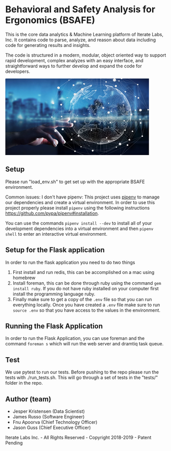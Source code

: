 # Behavioral and Safety Analysis for Ergonomics (BSAFE)

This is the core data analytics & Machine Learning platform of Iterate Labs, Inc. It contains code to parse, analyze, and reason about
data including code for generating results and insights.

The code is structured in a modern, modular, object oriented way to support rapid development, complex analyzes with
an easy interface, and straightforward ways to further develop and expand the code for developers.

<img src="data_analytics.jpg" width="450" height="240" />

## Setup
Please run "load_env.sh" to get set up with the appropriate BSAFE environment.

Common issues:
I don't have pipenv: This project uses [pipenv](https://github.com/pypa/pipenv) to manage our dependencies and create a virtual environment. In order to use this project properly please install `pipenv` using the following instructions https://github.com/pypa/pipenv#installation.

You can use the commands `pipenv install --dev` to install all of your development dependencies into a virtual environment and then `pipenv shell` to enter an interactive virtual environment.

## Setup for the Flask application
In order to run the flask application you need to do two things
1. First install and run redis, this can be accomplished on a mac using homebrew
2. Install foreman, this can be done through ruby using the command `gem install ruby`. If you do not have ruby installed on your computer first install the programming language ruby.
3. Finally make sure to get a copy of the `.env` file so that you can run everything locally. Once you have created a `.env` file make sure to run `source .env` so that you have access to the values in the environment.

## Running the Flask Application
In order to run the Flask Application, you can use foreman and the command `foreman s` which will run the web server and dramtiq task queue.

## Test
We use pytest to run our tests. Before pushing to the repo please run the tests with ./run_tests.sh.
This will go through a set of tests in the "tests/" folder in the repo.

## Author (team)

+ Jesper Kristensen (Data Scientist)
+ James Russo (Software Engineer)
+ Fnu Apoorva (Chief Technology Officer)
+ Jason Guss (Chief Executive Officer)

Iterate Labs Inc. - All Rights Reserved - Copyright 2018-2019 - Patent Pending
